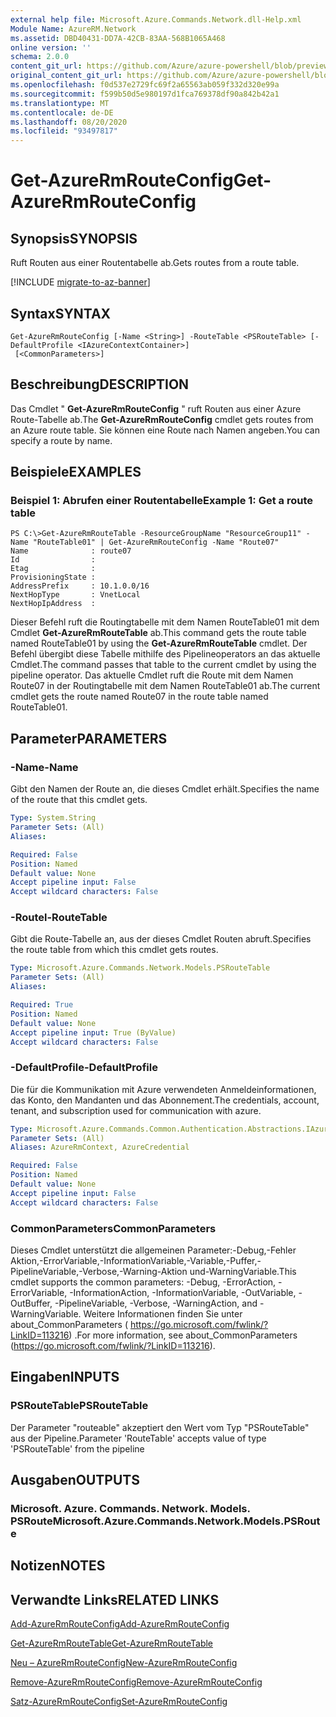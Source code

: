 ```yaml
---
external help file: Microsoft.Azure.Commands.Network.dll-Help.xml
Module Name: AzureRM.Network
ms.assetid: DBD40431-DD7A-42CB-83AA-568B1065A468
online version: ''
schema: 2.0.0
content_git_url: https://github.com/Azure/azure-powershell/blob/preview/src/ResourceManager/Network/Commands.Network/help/Get-AzureRmRouteConfig.md
original_content_git_url: https://github.com/Azure/azure-powershell/blob/preview/src/ResourceManager/Network/Commands.Network/help/Get-AzureRmRouteConfig.md
ms.openlocfilehash: f0d537e2729fc69f2a65563ab059f332d320e99a
ms.sourcegitcommit: f599b50d5e980197d1fca769378df90a842b42a1
ms.translationtype: MT
ms.contentlocale: de-DE
ms.lasthandoff: 08/20/2020
ms.locfileid: "93497817"
---
```

# <span data-ttu-id="2b995-101">Get-AzureRmRouteConfig</span><span class="sxs-lookup"><span data-stu-id="2b995-101">Get-AzureRmRouteConfig</span></span>

## <span data-ttu-id="2b995-102">Synopsis</span><span class="sxs-lookup"><span data-stu-id="2b995-102">SYNOPSIS</span></span>
<span data-ttu-id="2b995-103">Ruft Routen aus einer Routentabelle ab.</span><span class="sxs-lookup"><span data-stu-id="2b995-103">Gets routes from a route table.</span></span>

[!INCLUDE [migrate-to-az-banner](../../includes/migrate-to-az-banner.md)]

## <span data-ttu-id="2b995-104">Syntax</span><span class="sxs-lookup"><span data-stu-id="2b995-104">SYNTAX</span></span>

```
Get-AzureRmRouteConfig [-Name <String>] -RouteTable <PSRouteTable> [-DefaultProfile <IAzureContextContainer>]
 [<CommonParameters>]
```

## <span data-ttu-id="2b995-105">Beschreibung</span><span class="sxs-lookup"><span data-stu-id="2b995-105">DESCRIPTION</span></span>
<span data-ttu-id="2b995-106">Das Cmdlet " **Get-AzureRmRouteConfig** " ruft Routen aus einer Azure Route-Tabelle ab.</span><span class="sxs-lookup"><span data-stu-id="2b995-106">The **Get-AzureRmRouteConfig** cmdlet gets routes from an Azure route table.</span></span>
<span data-ttu-id="2b995-107">Sie können eine Route nach Namen angeben.</span><span class="sxs-lookup"><span data-stu-id="2b995-107">You can specify a route by name.</span></span>

## <span data-ttu-id="2b995-108">Beispiele</span><span class="sxs-lookup"><span data-stu-id="2b995-108">EXAMPLES</span></span>

### <span data-ttu-id="2b995-109">Beispiel 1: Abrufen einer Routentabelle</span><span class="sxs-lookup"><span data-stu-id="2b995-109">Example 1: Get a route table</span></span>
```
PS C:\>Get-AzureRmRouteTable -ResourceGroupName "ResourceGroup11" -Name "RouteTable01" | Get-AzureRmRouteConfig -Name "Route07"
Name              : route07
Id                : 
Etag              : 
ProvisioningState : 
AddressPrefix     : 10.1.0.0/16
NextHopType       : VnetLocal
NextHopIpAddress  :
```

<span data-ttu-id="2b995-110">Dieser Befehl ruft die Routingtabelle mit dem Namen RouteTable01 mit dem Cmdlet **Get-AzureRmRouteTable** ab.</span><span class="sxs-lookup"><span data-stu-id="2b995-110">This command gets the route table named RouteTable01 by using the **Get-AzureRmRouteTable** cmdlet.</span></span>
<span data-ttu-id="2b995-111">Der Befehl übergibt diese Tabelle mithilfe des Pipelineoperators an das aktuelle Cmdlet.</span><span class="sxs-lookup"><span data-stu-id="2b995-111">The command passes that table to the current cmdlet by using the pipeline operator.</span></span>
<span data-ttu-id="2b995-112">Das aktuelle Cmdlet ruft die Route mit dem Namen Route07 in der Routingtabelle mit dem Namen RouteTable01 ab.</span><span class="sxs-lookup"><span data-stu-id="2b995-112">The current cmdlet gets the route named Route07 in the route table named RouteTable01.</span></span>

## <span data-ttu-id="2b995-113">Parameter</span><span class="sxs-lookup"><span data-stu-id="2b995-113">PARAMETERS</span></span>

### <span data-ttu-id="2b995-114">-Name</span><span class="sxs-lookup"><span data-stu-id="2b995-114">-Name</span></span>
<span data-ttu-id="2b995-115">Gibt den Namen der Route an, die dieses Cmdlet erhält.</span><span class="sxs-lookup"><span data-stu-id="2b995-115">Specifies the name of the route that this cmdlet gets.</span></span>

```yaml
Type: System.String
Parameter Sets: (All)
Aliases: 

Required: False
Position: Named
Default value: None
Accept pipeline input: False
Accept wildcard characters: False
```

### <span data-ttu-id="2b995-116">-Routel</span><span class="sxs-lookup"><span data-stu-id="2b995-116">-RouteTable</span></span>
<span data-ttu-id="2b995-117">Gibt die Route-Tabelle an, aus der dieses Cmdlet Routen abruft.</span><span class="sxs-lookup"><span data-stu-id="2b995-117">Specifies the route table from which this cmdlet gets routes.</span></span>

```yaml
Type: Microsoft.Azure.Commands.Network.Models.PSRouteTable
Parameter Sets: (All)
Aliases: 

Required: True
Position: Named
Default value: None
Accept pipeline input: True (ByValue)
Accept wildcard characters: False
```

### <span data-ttu-id="2b995-118">-DefaultProfile</span><span class="sxs-lookup"><span data-stu-id="2b995-118">-DefaultProfile</span></span>
<span data-ttu-id="2b995-119">Die für die Kommunikation mit Azure verwendeten Anmeldeinformationen, das Konto, den Mandanten und das Abonnement.</span><span class="sxs-lookup"><span data-stu-id="2b995-119">The credentials, account, tenant, and subscription used for communication with azure.</span></span>

```yaml
Type: Microsoft.Azure.Commands.Common.Authentication.Abstractions.IAzureContextContainer
Parameter Sets: (All)
Aliases: AzureRmContext, AzureCredential

Required: False
Position: Named
Default value: None
Accept pipeline input: False
Accept wildcard characters: False
```

### <span data-ttu-id="2b995-120">CommonParameters</span><span class="sxs-lookup"><span data-stu-id="2b995-120">CommonParameters</span></span>
<span data-ttu-id="2b995-121">Dieses Cmdlet unterstützt die allgemeinen Parameter:-Debug,-Fehler Aktion,-ErrorVariable,-InformationVariable,-Variable,-Puffer,-PipelineVariable,-Verbose,-Warning-Aktion und-WarningVariable.</span><span class="sxs-lookup"><span data-stu-id="2b995-121">This cmdlet supports the common parameters: -Debug, -ErrorAction, -ErrorVariable, -InformationAction, -InformationVariable, -OutVariable, -OutBuffer, -PipelineVariable, -Verbose, -WarningAction, and -WarningVariable.</span></span> <span data-ttu-id="2b995-122">Weitere Informationen finden Sie unter about_CommonParameters ( https://go.microsoft.com/fwlink/?LinkID=113216) .</span><span class="sxs-lookup"><span data-stu-id="2b995-122">For more information, see about_CommonParameters (https://go.microsoft.com/fwlink/?LinkID=113216).</span></span>

## <span data-ttu-id="2b995-123">Eingaben</span><span class="sxs-lookup"><span data-stu-id="2b995-123">INPUTS</span></span>

### <span data-ttu-id="2b995-124">PSRouteTable</span><span class="sxs-lookup"><span data-stu-id="2b995-124">PSRouteTable</span></span>
<span data-ttu-id="2b995-125">Der Parameter "routeable" akzeptiert den Wert vom Typ "PSRouteTable" aus der Pipeline.</span><span class="sxs-lookup"><span data-stu-id="2b995-125">Parameter 'RouteTable' accepts value of type 'PSRouteTable' from the pipeline</span></span>

## <span data-ttu-id="2b995-126">Ausgaben</span><span class="sxs-lookup"><span data-stu-id="2b995-126">OUTPUTS</span></span>

### <span data-ttu-id="2b995-127">Microsoft. Azure. Commands. Network. Models. PSRoute</span><span class="sxs-lookup"><span data-stu-id="2b995-127">Microsoft.Azure.Commands.Network.Models.PSRoute</span></span>

## <span data-ttu-id="2b995-128">Notizen</span><span class="sxs-lookup"><span data-stu-id="2b995-128">NOTES</span></span>

## <span data-ttu-id="2b995-129">Verwandte Links</span><span class="sxs-lookup"><span data-stu-id="2b995-129">RELATED LINKS</span></span>

[<span data-ttu-id="2b995-130">Add-AzureRmRouteConfig</span><span class="sxs-lookup"><span data-stu-id="2b995-130">Add-AzureRmRouteConfig</span></span>](./Add-AzureRmRouteConfig.md)

[<span data-ttu-id="2b995-131">Get-AzureRmRouteTable</span><span class="sxs-lookup"><span data-stu-id="2b995-131">Get-AzureRmRouteTable</span></span>](./Get-AzureRmRouteTable.md)

[<span data-ttu-id="2b995-132">Neu – AzureRmRouteConfig</span><span class="sxs-lookup"><span data-stu-id="2b995-132">New-AzureRmRouteConfig</span></span>](./New-AzureRmRouteConfig.md)

[<span data-ttu-id="2b995-133">Remove-AzureRmRouteConfig</span><span class="sxs-lookup"><span data-stu-id="2b995-133">Remove-AzureRmRouteConfig</span></span>](./Remove-AzureRmRouteConfig.md)

[<span data-ttu-id="2b995-134">Satz-AzureRmRouteConfig</span><span class="sxs-lookup"><span data-stu-id="2b995-134">Set-AzureRmRouteConfig</span></span>](./Set-AzureRmRouteConfig.md)


